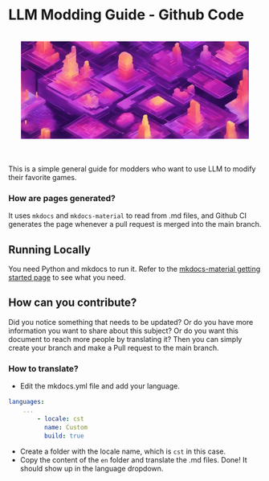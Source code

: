 # LLM Modding Guide - Github Code

<br/>
<div style="text-align:center; overflow:hidden; max-height:400px;">
  <img src="./docs/resource/images/genimg4.jpeg" alt="Cover Image" style="width:90%; height:auto; object-fit:cover; object-position:center;">
</div>
<br/>
<br/>

This is a simple general guide for modders who want to use LLM to modify their favorite games.

### How are pages generated?
It uses `mkdocs` and `mkdocs-material` to read from .md files, and Github CI generates the page whenever a pull request is merged into the main branch.

## Running Locally
You need Python and mkdocs to run it. Refer to the [mkdocs-material getting started page](https://squidfunk.github.io/mkdocs-material/getting-started/) to see what you need.

## How can you contribute?
Did you notice something that needs to be updated? Or do you have more information you want to share about this subject? Or do you want this document to reach more people by translating it? Then you can simply create your branch and make a Pull request to the main branch.

### How to translate?
- Edit the mkdocs.yml file and add your language.
```yml
languages:
    ...
        - locale: cst
          name: Custom
          build: true
```
- Create a folder with the locale name, which is `cst` in this case.
- Copy the content of the `en` folder and translate the .md files.
Done! It should show up in the language dropdown.


